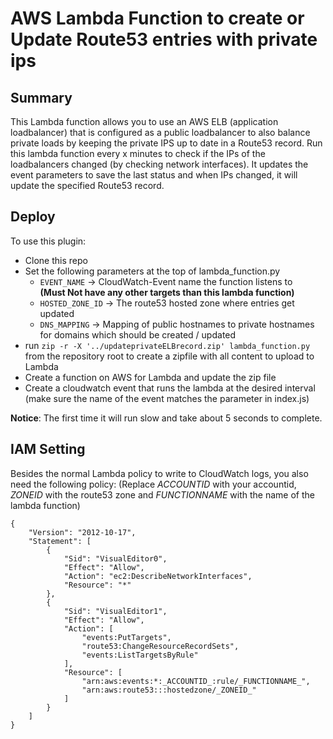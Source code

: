 # AWS Lambda Function to create or Update Route53 entries with private ips

## Summary

This Lambda function allows you to use an AWS ELB (application loadbalancer) that is configured as a public loadbalancer to also balance private loads by keeping the private IPS up to date in a Route53 record.
Run this lambda function every x minutes to check if the IPs of the loadbalancers changed (by checking network interfaces). It updates the event parameters to save the last status and when IPs changed, it will update the specified Route53 record.

## Deploy

To use this plugin:

* Clone this repo
* Set the following parameters at the top of lambda_function.py
    * `EVENT_NAME` -> CloudWatch-Event name the function listens to<br>**(Must Not have any other targets than this lambda function)**
    * `HOSTED_ZONE_ID` -> The route53 hosted zone where entries get updated
    * `DNS_MAPPING` -> Mapping of public hostnames to private hostnames for domains which should be created / updated
* run `zip -r -X '../updateprivateELBrecord.zip' lambda_function.py` from the repository root to create a zipfile with all content to upload to Lambda
* Create a function on AWS for Lambda and update the zip file
* Create a cloudwatch event that runs the lambda at the desired interval (make sure the name of the event matches the parameter in index.js)

**Notice**: The first time it will run slow and take about 5 seconds to complete.

## IAM Setting

Besides the normal Lambda policy to write to CloudWatch logs, you also need the following policy:
(Replace _ACCOUNTID_ with your accountid, _ZONEID_ with the route53 zone and _FUNCTIONNAME_ with the name of the lambda function)

```
{
    "Version": "2012-10-17",
    "Statement": [
        {
            "Sid": "VisualEditor0",
            "Effect": "Allow",
            "Action": "ec2:DescribeNetworkInterfaces",
            "Resource": "*"
        },
        {
            "Sid": "VisualEditor1",
            "Effect": "Allow",
            "Action": [
                "events:PutTargets",
                "route53:ChangeResourceRecordSets",
                "events:ListTargetsByRule"
            ],
            "Resource": [
                "arn:aws:events:*:_ACCOUNTID_:rule/_FUNCTIONNAME_",
                "arn:aws:route53:::hostedzone/_ZONEID_"
            ]
        }
    ]
}
```